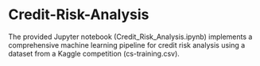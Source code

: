 # Credit-Risk-Analysis
The provided Jupyter notebook (Credit_Risk_Analysis.ipynb) implements a comprehensive machine learning pipeline for credit risk analysis using a dataset from a Kaggle competition (cs-training.csv).
